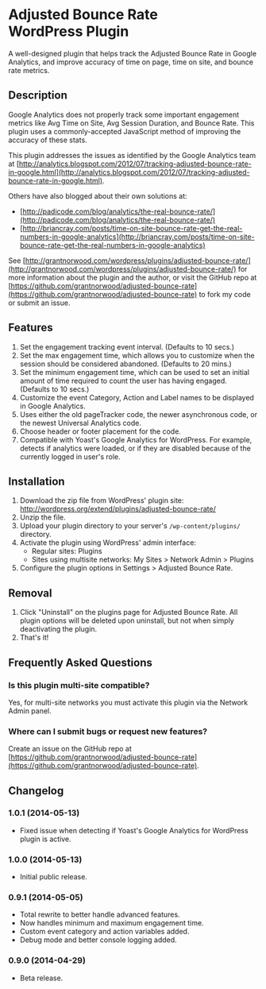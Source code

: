 # Adjusted Bounce Rate <br>WordPress Plugin

A well-designed plugin that helps track the Adjusted Bounce Rate in Google Analytics, and improve accuracy of time on page, time on site, and bounce rate metrics.

## Description

Google Analytics does not properly track some important engagement metrics like Avg Time on Site, Avg Session Duration, and Bounce Rate.  This plugin uses a commonly-accepted JavaScript method of improving the accuracy of these stats.

This plugin addresses the issues as identified by the Google Analytics team at [http://analytics.blogspot.com/2012/07/tracking-adjusted-bounce-rate-in-google.html](http://analytics.blogspot.com/2012/07/tracking-adjusted-bounce-rate-in-google.html).

Others have also blogged about their own solutions at:
* [http://padicode.com/blog/analytics/the-real-bounce-rate/](http://padicode.com/blog/analytics/the-real-bounce-rate/)
* [http://briancray.com/posts/time-on-site-bounce-rate-get-the-real-numbers-in-google-analytics](http://briancray.com/posts/time-on-site-bounce-rate-get-the-real-numbers-in-google-analytics)

See [http://grantnorwood.com/wordpress/plugins/adjusted-bounce-rate/](http://grantnorwood.com/wordpress/plugins/adjusted-bounce-rate/) for more information about the plugin and the author, or visit the GitHub repo at [https://github.com/grantnorwood/adjusted-bounce-rate](https://github.com/grantnorwood/adjusted-bounce-rate) to fork my code or submit an issue.

## Features

1. Set the engagement tracking event interval.  (Defaults to 10 secs.)
1. Set the max engagement time, which allows you to customize when the session should be
considered abandoned.  (Defaults to 20 mins.)
1. Set the minimum engagement time, which can be used to set an initial amount of time
required to count the user has having engaged.  (Defaults to 10 secs.)
1. Customize the event Category, Action and Label names to be displayed in Google Analytics.
1. Uses either the old pageTracker code, the newer asynchronous code, or the newest Universal Analytics code.
1. Choose header or footer placement for the code.
1. Compatible with Yoast's Google Analytics for WordPress. For example, detects if analytics
were loaded, or if they are disabled because of the currently logged in user's role.


## Installation

1. Download the zip file from WordPress' plugin site: http://wordpress.org/extend/plugins/adjusted-bounce-rate/
1. Unzip the file.
1. Upload your plugin directory to your server's `/wp-content/plugins/` directory.
1. Activate the plugin using WordPress' admin interface:
	* Regular sites:  Plugins
	* Sites using multisite networks:  My Sites > Network Admin > Plugins
1. Configure the plugin options in Settings > Adjusted Bounce Rate.




## Removal

1. Click "Uninstall" on the plugins page for Adjusted Bounce Rate.  All plugin options will be deleted upon uninstall, but not when simply deactivating the plugin.
1. That's it!




## Frequently Asked Questions

### Is this plugin multi-site compatible?
Yes, for multi-site networks you must activate this plugin via the Network Admin panel.

### Where can I submit bugs or request new features?
Create an issue on the GitHub repo at [https://github.com/grantnorwood/adjusted-bounce-rate](https://github.com/grantnorwood/adjusted-bounce-rate).




## Changelog

### 1.0.1 (2014-05-13)
* Fixed issue when detecting if Yoast's Google Analytics for WordPress plugin is active.

### 1.0.0 (2014-05-13)
* Initial public release.

### 0.9.1 (2014-05-05)
* Total rewrite to better handle advanced features.
* Now handles minimum and maximum engagement time.
* Custom event category and action variables added.
* Debug mode and better console logging added.

### 0.9.0 (2014-04-29)
* Beta release.
